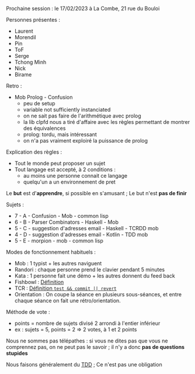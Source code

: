 Prochaine session : le 17/02/2023 à La Combe, 21 rue du Bouloi 

Personnes présentes :
- Laurent
- Morendil
- Pin
- ToF
- Serge
- Tchong Minh
- Nick
- Birame

Retro :
- Mob Prolog - Confusion
  - peu de setup
  - variable not sufficiently instanciated
  - on ne sait pas faire de l'arithmétique avec prolog
  - la lib clpfd nous a tiré d'affaire avec les règles permettant de montrer des équivalences
  - prolog: tordu, mais intéressant
  - on n'a pas vraiment exploiré la puissance de prolog


Explication des règles :
- Tout le monde peut proposer un sujet
- Tout langage est accepté, à 2 conditions :
  - au moins une personne connait ce langage
  - quelqu'un a un environnement de pret

Le **but** est d'**apprendre**, si possible en s'amusant ;
Le but n'est **pas de finir**

Sujets :
- 7 - A - Confusion - Mob - common lisp 
- 6 - B - Parser Combinators - Haskell - Mob  
- 5 - C - suggestion d'adresses email - Haskell - TCRDD mob  
- 4 - D - suggestion d'adresses email - Kotlin - TDD mob
- 5 - E - morpion - mob - common lisp

Modes de fonctionnement habituels :
- Mob : 1 typist + les autres naviguent
- Randori : chaque personne prend le clavier pendant 5 minutes
- Kata : 1 personne fait une démo + les autres donnent du feed back
- Fishbowl : [Définition](https://en.wikipedia.org/wiki/Fishbowl_(conversation))
- TCR : [Définition `test && commit || revert`](https://medium.com/@kentbeck_7670/test-commit-revert-870bbd756864)
- Orientation : On coupe la séance en plusieurs sous-séances,
  et entre chaque séance on fait une rétro/orientation.

Méthode de vote :
- points = nombre de sujets divisé 2 arrondi à l'entier inférieur
- ex : sujets = 5, points = 2 => 2 votes, à 1 et 2 points

Nous ne sommes pas télépathes :
si vous ne dites pas que vous ne comprennez pas, on ne peut pas le savoir ;
il n'y a donc **pas de questions stupides**

Nous faisons généralement du [TDD](https://fr.wikipedia.org/wiki/Test_driven_development) ;
Ce n'est pas une obligation
